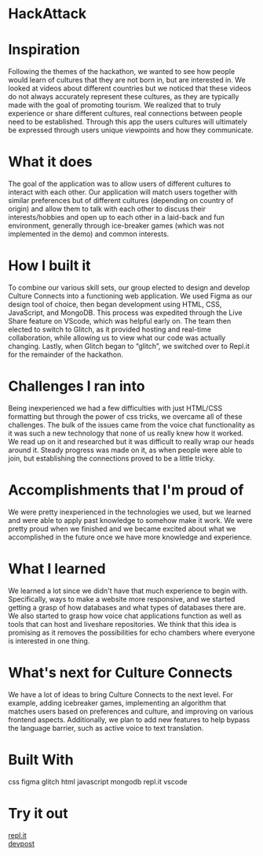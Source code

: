 # HackAttack

# Inspiration
Following the themes of the hackathon, we wanted to see how people would learn of cultures that they are not born in, but are interested in. We looked at videos about different countries but we noticed that these videos do not always accurately represent these cultures, as they are typically made with the goal of promoting tourism. We realized that to truly experience or share different cultures, real connections between people need to be established. Through this app the users cultures will ultimately be expressed through users unique viewpoints and how they communicate.

# What it does
The goal of the application was to allow users of different cultures to interact with each other. Our application will match users together with similar preferences but of different cultures (depending on country of origin) and allow them to talk with each other to discuss their interests/hobbies and open up to each other in a laid-back and fun environment, generally through ice-breaker games (which was not implemented in the demo) and common interests.

# How I built it
To combine our various skill sets, our group elected to design and develop Culture Connects into a functioning web application. We used Figma as our design tool of choice, then began development using HTML, CSS, JavaScript, and MongoDB. This process was expedited through the Live Share feature on VScode, which was helpful early on. The team then elected to switch to Glitch, as it provided hosting and real-time collaboration, while allowing us to view what our code was actually changing. Lastly, when Glitch began to “glitch”, we switched over to Repl.it for the remainder of the hackathon.

# Challenges I ran into
Being inexperienced we had a few difficulties with just HTML/CSS formatting but through the power of css tricks, we overcame all of these challenges. The bulk of the issues came from the voice chat functionality as it was such a new technology that none of us really knew how it worked. We read up on it and researched but it was difficult to really wrap our heads around it. Steady progress was made on it, as when people were able to join, but establishing the connections proved to be a little tricky.

# Accomplishments that I'm proud of
We were pretty inexperienced in the technologies we used, but we learned and were able to apply past knowledge to somehow make it work. We were pretty proud when we finished and we became excited about what we accomplished in the future once we have more knowledge and experience.

# What I learned
We learned a lot since we didn't have that much experience to begin with. Specifically, ways to make a website more responsive, and we started getting a grasp of how databases and what types of databases there are. We also started to grasp how voice chat applications function as well as tools that can host and liveshare repositories. We think that this idea is promising as it removes the possibilities for echo chambers where everyone is interested in one thing.

# What's next for Culture Connects
We have a lot of ideas to bring Culture Connects to the next level. For example, adding icebreaker games, implementing an algorithm that matches users based on preferences and culture, and improving on various frontend aspects. Additionally, we plan to add new features to help bypass the language barrier, such as active voice to text translation.

# Built With
css
figma
glitch
html
javascript
mongodb
repl.it
vscode

# Try it out
[repl.it](https://repl.it/@shivamsh/HackAttack#index.js)
<br>
[devpost](https://devpost.com/software/culture-connects)
